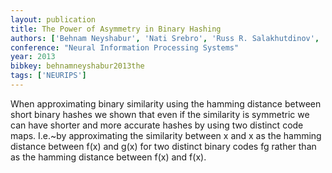 ```yaml
---
layout: publication
title: The Power of Asymmetry in Binary Hashing
authors: ['Behnam Neyshabur', 'Nati Srebro', 'Russ R. Salakhutdinov', 'Yury Makarychev', 'Payman Yadollahpour']
conference: "Neural Information Processing Systems"
year: 2013
bibkey: behnamneyshabur2013the
tags: ['NEURIPS']
---
```

When approximating binary similarity using the hamming distance between short binary hashes we shown that even if the similarity is symmetric we can have shorter and more accurate hashes by using two distinct code maps. I.e.~by approximating the similarity between x and x as the hamming distance between f(x) and g(x) for two distinct binary codes fg rather than as the hamming distance between f(x) and f(x).
